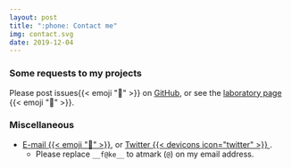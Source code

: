 ```yaml
---
layout: post
title: ":phone: Contact me"
img: contact.svg
date: 2019-12-04
---
```


### Some requests to my projects

Please post issues{{< emoji ":speech_balloon:" >}} on [GitHub](https://github.com/tamada/homebrew-brew/issues), or
see the [laboratory page](https://tamadalab.github.io/contact) {{< emoji ":microscope:" >}}. 

### Miscellaneous 

* [E-mail {{< emoji ":e-mail:" >}}](mailto:tamada__f@ke__cafebabe.jp), or [Twitter {{< devicons icon="twitter" >}} ](https://twitter.com/tama5).
     * Please replace `__f@ke__` to atmark (`@`) on my email address.

